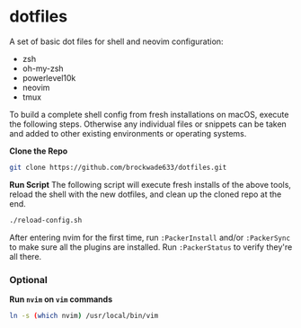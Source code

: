 # dotfiles
A set of basic dot files for shell and neovim configuration: 

- zsh
- oh-my-zsh
- powerlevel10k
- neovim
- tmux

To build a complete shell config from fresh installations on macOS, execute the following steps. Otherwise any individual files or snippets can be taken and added to other existing environments or operating systems.

**Clone the Repo**
```bash
git clone https://github.com/brockwade633/dotfiles.git
```

**Run Script**
The following script will execute fresh installs of the above tools, reload the shell with the new dotfiles, and clean up the cloned repo at the end.
```bash
./reload-config.sh
```

After entering nvim for the first time, run `:PackerInstall` and/or `:PackerSync` to make sure all the plugins are installed. Run `:PackerStatus` to verify they're all there.

### Optional
**Run `nvim` on `vim` commands**
```bash
ln -s (which nvim) /usr/local/bin/vim
```
